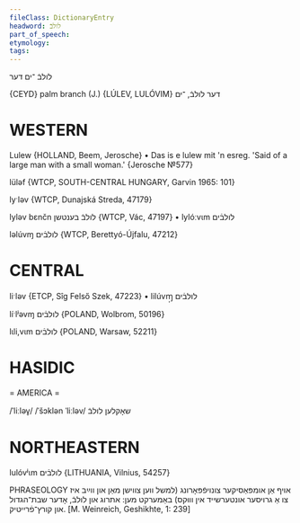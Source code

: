 ```yaml
---
fileClass: DictionaryEntry
headword: לולבֿ
part_of_speech: 
etymology: 
tags: 
---
```

לולבֿ
־ים
דער

{CEYD}
palm branch (J.) {LÚLEV, LULÓVIM}	דער לולבֿ, ־ים

WESTERN
========

Lulew {HOLLAND, Beem, Jerosche}
	•	Das is e lulew mit 'n esreg. 'Said of a large man with a small woman.' {Jerosche №577}

lüləf {WTCP, SOUTH-CENTRAL HUNGARY, Garvin 1965: 101}

lyˑləv {WTCP, Dunajská Streda, 47179}

lyləv bɛnčn לולבֿ בענטשן {WTCP, Vác, 47197}
	•	lylóːvɩm לולבֿים

ləlúvɱ לולבֿים {WTCP, Berettyó-Újfalu, 47212}

CENTRAL
========

liˑləv {ETCP, Sîg Felső Szek, 47223}
	•	lilúvɱ̩ לולבֿים

líˑlʲəvɱ לולבֿים {POLAND, Wolbrom, 50196}

lɩli,vɩm לולבֿים {POLAND, Warsaw, 52211}

HASIDIC
=======
= AMERICA = 

/ˈliːləv̥/
/ˈšɔklən ˈliːləv/ שאָקלען לולבֿ

NORTHEASTERN
==============

lulóvʲɩm לולבֿים {LITHUANIA, Vilnius, 54257}

PHRASEOLOGY
אויף אַן אומפּאַסיקער צונויפֿפּאָרונג (למשל ווען צווישן מאַן און ווײַב איז צו אַ גרויסער אונטערשייד אין וווּקס) באַמערקט מען: אתרוג און לולבֿ, אָדער שבת־הגדול און קורץ־פֿרייטיק.
[M. Weinreich, Geshikhte, 1: 239]